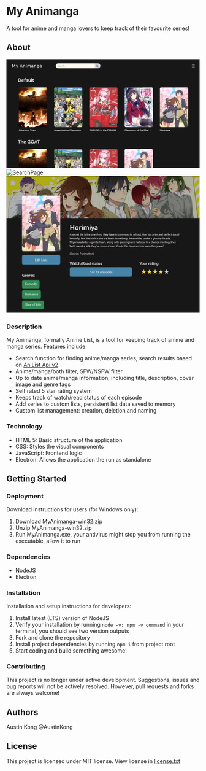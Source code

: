 # My Animanga
A tool for anime and manga lovers to keep track of their favourite series!
## About
![MainPage](./images/MainPage.png)
![SearchPage](./images/SearchpPage.png)
![InfoPage](./images/InfoPage.png)
### Description
My Animanga, formally Anime List, is a tool for keeping track of anime and manga series. Features include:
* Search function for finding anime/manga series, search results based on [AniList Api v2](https://github.com/AniList/ApiV2-GraphQL-Docs)
* Anime/manga/both filter, SFW/NSFW filter
* Up to date anime/manga information, including title, description, cover image and genre tags
* Self rated 5 star rating system
* Keeps track of watch/read status of each episode
* Add series to custom lists, persistent list data saved to memory
* Custom list management: creation, deletion and naming
### Technology
* HTML 5: Basic structure of the application
* CSS: Styles the visual components
* JavaScript: Frontend logic
* Electron: Allows the application the run as standalone
## Getting Started
### Deployment
Download instructions for users (for Windows only):
1. Download [MyAnimanga-win32.zip](https://github.com/AustinKong/Anime-list/releases/tag/v1.0)
2. Unzip MyAnimanga-win32.zip
3. Run MyAnimanga.exe, your antivirus might stop you from running the executable, allow it to run
### Dependencies
* NodeJS
* Electron
### Installation
Installation and setup instructions for developers:
1. Install latest (LTS) version of NodeJS
2. Verify your installation by running `node -v; npm -v command` in your terminal, you should see two version outputs
3. Fork and clone the repository
4. Install project dependencies by running `npm i` from project root
5. Start coding and build something awesome!
### Contributing
This project is no longer under active development. Suggestions, issues and bug reports will not be actively resolved. However, pull requests and forks are always welcome!
## Authors
Austin Kong @AustinKong
## License
This project is licensed under MIT license. View license in [license.txt](license.txt)


